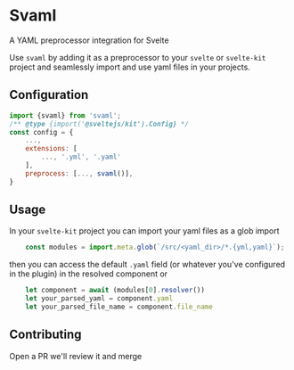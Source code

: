 # Svaml

A YAML preprocessor integration for Svelte

Use `svaml` by adding it as a preprocessor to your `svelte` or `svelte-kit` project and seamlessly import and use yaml files in your projects.

## Configuration

```javascript
import {svaml} from 'svaml';
/** @type {import('@sveltejs/kit').Config} */
const config = {
    ...,
	extensions: [
		..., '.yml', '.yaml'
	],
	preprocess: [..., svaml()],
}
```

## Usage
In your `svelte-kit` project you can import your yaml files as a glob import

```javascript
    const modules = import.meta.glob(`/src/<yaml_dir>/*.{yml,yaml}`);
```
then you can access the default `.yaml` field (or whatever you've configured in the plugin) in the resolved component or 
```javascript
    let component = await (modules[0].resolver())
    let your_parsed_yaml = component.yaml
    let your_parsed_file_name = component.file_name
```


## Contributing

Open a PR we'll review it and merge

